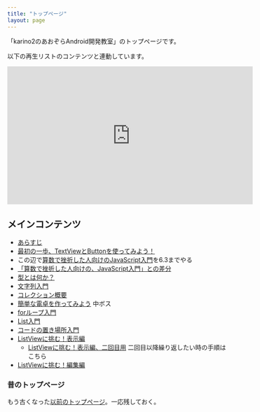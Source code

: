 ```yaml
---
title: "トップページ"
layout: page
---
```


「karino2のあおぞらAndroid開発教室」のトップページです。

以下の再生リストのコンテンツと連動しています。
<iframe width="560" height="315" src="https://www.youtube.com/embed/videoseries?list=PL3J_mLcl4YCdi2bLHtynt7Ohni1_NQJiF" title="YouTube video player" frameborder="0" allow="accelerometer; autoplay; clipboard-write; encrypted-media; gyroscope; picture-in-picture; web-share" allowfullscreen></iframe>


## メインコンテンツ

- [あらすじ](intro.md)
- [最初の一歩、TextViewとButtonを使ってみよう！](textview_button.md)
- この辺で[算数で挫折した人向けのJavaScript入門](https://karino2.github.io/js-introduction/)を6.3までやる
- [「算数で挫折した人向けの、JavaScript入門」との差分](diff_to_js_intro.md)
- [型とは何か？](what_is_type.md)
- [文字列入門](string_intro.md)
- [コレクション概要](collection.md)
- [簡単な電卓を作ってみよう](simple_calc.md) 中ボス
- [forループ入門](for_loop.md)
- [List入門](list_intro.md)
- [コードの置き場所入門](code_location_intro.md)
- [ListViewに挑む！表示編](listview_disp.md)
  - [ListViewに挑む！表示編、二回目用](listview_disp_second.md) 二回目以降繰り返したい時の手順はこちら
- [ListViewに挑む！編集編](listview_edit.md)

### 昔のトップページ

もう古くなった[以前のトップページ](old_index.md)。一応残しておく。